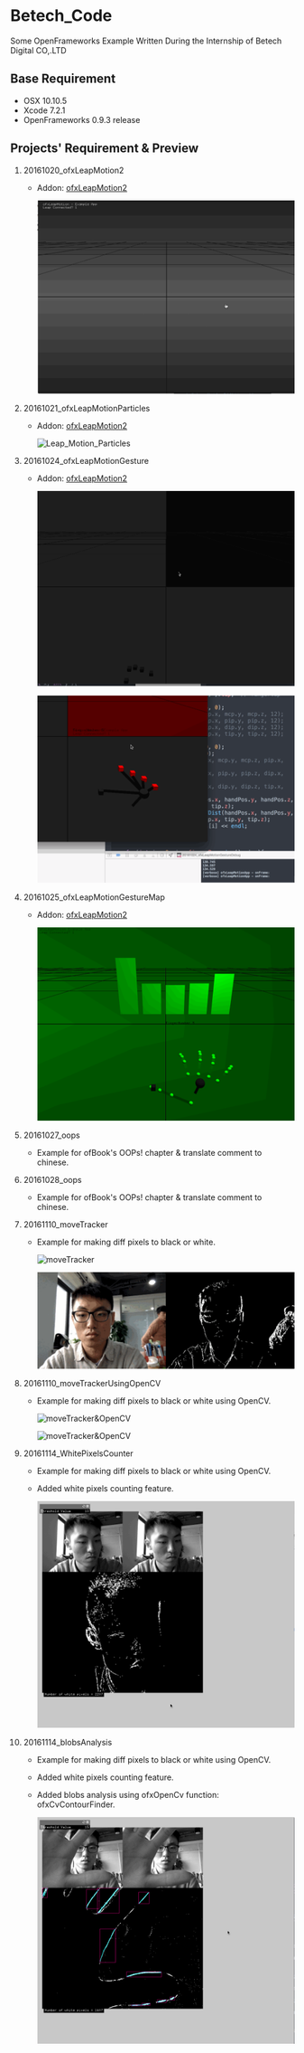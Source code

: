 # Betech_Code

Some OpenFrameworks Example Written During the Internship of Betech Digital CO,.LTD

## Base Requirement

* OSX 10.10.5
* Xcode 7.2.1
* OpenFrameworks 0.9.3 release

## Projects' Requirement & Preview

1. 20161020_ofxLeapMotion2
	* Addon: [ofxLeapMotion2](https://github.com/genekogan/ofxLeapMotion2)

		![ofxLeapMotionV2Test](README_Images/LeapMotionTest.gif)


2. 20161021_ofxLeapMotionParticles
	* Addon: [ofxLeapMotion2](https://github.com/genekogan/ofxLeapMotion2)
		
		![Leap_Motion_Particles](README_Images/LeapMotionParticles.gif)
	

3. 20161024_ofxLeapMotionGesture
	* Addon: [ofxLeapMotion2](https://github.com/genekogan/ofxLeapMotion2)

		![fingerDis](README_Images/fingerDis.gif)

		![coutFingerDis](README_Images/coutFingerDis.gif)
		
4. 20161025_ofxLeapMotionGestureMap
	* Addon: [ofxLeapMotion2](https://github.com/genekogan/ofxLeapMotion2)

		![LeapMotionGestureMap](README_Images/LeapMotionGestureMap.gif)
		
5. 20161027_oops
	* Example for ofBook's OOPs! chapter & translate comment to chinese.

6. 20161028_oops
	* Example for ofBook's OOPs! chapter & translate comment to chinese.

7. 20161110_moveTracker
	* Example for making diff pixels to black or white.
		
		![moveTracker](README_Images/20161110_moveTracker01.gif)

		![moveTracker](README_Images/20161110_moveTracker02.gif)
		
8. 20161110_moveTrackerUsingOpenCV
	* Example for making diff pixels to black or white using OpenCV.

		![moveTracker&OpenCV](README_Images/20161110_moveTrackerUsingOpenCV01.gif)
		
		![moveTracker&OpenCV](README_Images/20161110_moveTrackerUsingOpenCV02.gif)
			
9. 20161114_WhitePixelsCounter
	* Example for making diff pixels to black or white using OpenCV.
	* Added white pixels counting feature.

		![moveTracker&OpenCV&CountWhitePixels](README_Images/20161114_WhitePixelsCounter.gif)
	
10. 20161114_blobsAnalysis
	* Example for making diff pixels to black or white using OpenCV.
	* Added white pixels counting feature.
	* Added blobs analysis using ofxOpenCv function: ofxCvContourFinder.
		
		![moveTracker&OpenCV&CountWhitePixels&BlobsAnalysis](README_Images/20161114_BlobsAnalysisDebug.gif)